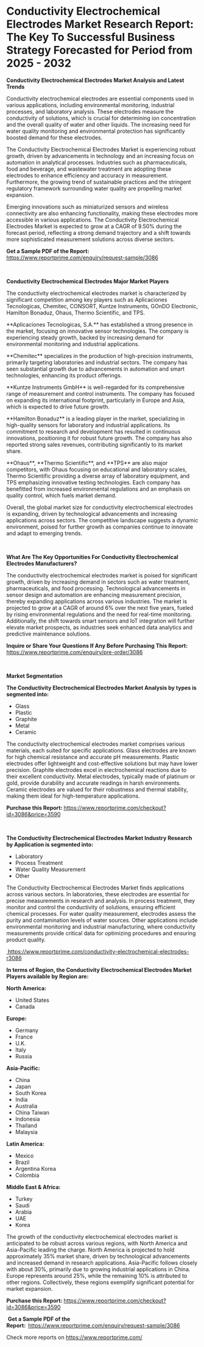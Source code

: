 <p><h1>Conductivity Electrochemical Electrodes Market Research Report: The Key To Successful Business Strategy Forecasted for Period from 2025 - 2032</h1></p><p><strong>Conductivity Electrochemical Electrodes Market Analysis and Latest Trends</strong></p>
<p><p>Conductivity electrochemical electrodes are essential components used in various applications, including environmental monitoring, industrial processes, and laboratory analysis. These electrodes measure the conductivity of solutions, which is crucial for determining ion concentration and the overall quality of water and other liquids. The increasing need for water quality monitoring and environmental protection has significantly boosted demand for these electrodes.</p><p>The Conductivity Electrochemical Electrodes Market is experiencing robust growth, driven by advancements in technology and an increasing focus on automation in analytical processes. Industries such as pharmaceuticals, food and beverage, and wastewater treatment are adopting these electrodes to enhance efficiency and accuracy in measurement. Furthermore, the growing trend of sustainable practices and the stringent regulatory framework surrounding water quality are propelling market expansion.</p><p>Emerging innovations such as miniaturized sensors and wireless connectivity are also enhancing functionality, making these electrodes more accessible in various applications. The Conductivity Electrochemical Electrodes Market is expected to grow at a CAGR of 9.50% during the forecast period, reflecting a strong demand trajectory and a shift towards more sophisticated measurement solutions across diverse sectors.</p></p>
<p><strong>Get a Sample PDF of the Report:&nbsp;</strong> <a href="https://www.reportprime.com/enquiry/request-sample/3086?utm_campaign=3101&utm_medium=2&utm_source=Github&utm_content=ia&utm_term=18032025&utm_id=conductivity-electrochemical-electrodes">https://www.reportprime.com/enquiry/request-sample/3086</a></p>
<p>&nbsp;</p>
<p><strong>Conductivity Electrochemical Electrodes Major Market Players</strong></p>
<p><p>The conductivity electrochemical electrodes market is characterized by significant competition among key players such as Aplicaciones Tecnologicas, Chemitec, CONSORT, Kuntze Instruments, GOnDO Electronic, Hamilton Bonaduz, Ohaus, Thermo Scientific, and TPS. </p><p>**Aplicaciones Tecnologicas, S.A.** has established a strong presence in the market, focusing on innovative sensor technologies. The company is experiencing steady growth, backed by increasing demand for environmental monitoring and industrial applications. </p><p>**Chemitec** specializes in the production of high-precision instruments, primarily targeting laboratories and industrial sectors. The company has seen substantial growth due to advancements in automation and smart technologies, enhancing its product offerings.</p><p>**Kuntze Instruments GmbH** is well-regarded for its comprehensive range of measurement and control instruments. The company has focused on expanding its international footprint, particularly in Europe and Asia, which is expected to drive future growth.</p><p>**Hamilton Bonaduz** is a leading player in the market, specializing in high-quality sensors for laboratory and industrial applications. Its commitment to research and development has resulted in continuous innovations, positioning it for robust future growth. The company has also reported strong sales revenues, contributing significantly to its market share.</p><p>**Ohaus**, **Thermo Scientific**, and **TPS** are also major competitors, with Ohaus focusing on educational and laboratory scales, Thermo Scientific providing a diverse array of laboratory equipment, and TPS emphasizing innovative testing technologies. Each company has benefitted from increased environmental regulations and an emphasis on quality control, which fuels market demand.</p><p>Overall, the global market size for conductivity electrochemical electrodes is expanding, driven by technological advancements and increasing applications across sectors. The competitive landscape suggests a dynamic environment, poised for further growth as companies continue to innovate and adapt to emerging trends.</p></p>
<p>&nbsp;</p>
<p><strong>What Are The Key Opportunities For Conductivity Electrochemical Electrodes Manufacturers?</strong></p>
<p><p>The conductivity electrochemical electrodes market is poised for significant growth, driven by increasing demand in sectors such as water treatment, pharmaceuticals, and food processing. Technological advancements in sensor design and automation are enhancing measurement precision, thereby expanding applications across various industries. The market is projected to grow at a CAGR of around 6% over the next five years, fueled by rising environmental regulations and the need for real-time monitoring. Additionally, the shift towards smart sensors and IoT integration will further elevate market prospects, as industries seek enhanced data analytics and predictive maintenance solutions.</p></p>
<p><strong>Inquire or Share Your Questions If Any Before Purchasing This Report:</strong> <a href="https://www.reportprime.com/enquiry/pre-order/3086?utm_campaign=3101&utm_medium=2&utm_source=Github&utm_content=ia&utm_term=18032025&utm_id=conductivity-electrochemical-electrodes">https://www.reportprime.com/enquiry/pre-order/3086</a></p>
<p>&nbsp;</p>
<p><strong>Market Segmentation</strong></p>
<p><strong>The Conductivity Electrochemical Electrodes Market Analysis by types is segmented into:</strong></p>
<p><ul><li>Glass</li><li>Plastic</li><li>Graphite</li><li>Metal</li><li>Ceramic</li></ul></p>
<p><p>The conductivity electrochemical electrodes market comprises various materials, each suited for specific applications. Glass electrodes are known for high chemical resistance and accurate pH measurements. Plastic electrodes offer lightweight and cost-effective solutions but may have lower precision. Graphite electrodes excel in electrochemical reactions due to their excellent conductivity. Metal electrodes, typically made of platinum or gold, provide durability and accurate readings in harsh environments. Ceramic electrodes are valued for their robustness and thermal stability, making them ideal for high-temperature applications.</p></p>
<p><strong>Purchase this Report:&nbsp;</strong><a href="https://www.reportprime.com/checkout?id=3086&price=3590&utm_campaign=3101&utm_medium=2&utm_source=Github&utm_content=ia&utm_term=18032025&utm_id=conductivity-electrochemical-electrodes">https://www.reportprime.com/checkout?id=3086&price=3590</a></p>
<p>&nbsp;</p>
<p><strong>The Conductivity Electrochemical Electrodes Market Industry Research by Application is segmented into:</strong></p>
<p><ul><li>Laboratory</li><li>Process Treatment</li><li>Water Quality Measurement</li><li>Other</li></ul></p>
<p><p>The Conductivity Electrochemical Electrodes Market finds applications across various sectors. In laboratories, these electrodes are essential for precise measurements in research and analysis. In process treatment, they monitor and control the conductivity of solutions, ensuring efficient chemical processes. For water quality measurement, electrodes assess the purity and contamination levels of water sources. Other applications include environmental monitoring and industrial manufacturing, where conductivity measurements provide critical data for optimizing procedures and ensuring product quality.</p></p>
<p><a href="https://www.reportprime.com/conductivity-electrochemical-electrodes-r3086?utm_campaign=3101&utm_medium=2&utm_source=Github&utm_content=ia&utm_term=18032025&utm_id=conductivity-electrochemical-electrodes">&nbsp;https://www.reportprime.com/conductivity-electrochemical-electrodes-r3086</a></p>
<p><strong>In terms of Region, the Conductivity Electrochemical Electrodes Market Players available by Region are:</strong></p>
<p>
    <p> <strong> North America: </strong>
        <ul>
            <li>United States</li>
            <li>Canada</li>
        </ul>
        </p> 
    <p> <strong> Europe: </strong>
        <ul>
            <li>Germany</li>
            <li>France</li>
            <li>U.K.</li>
            <li>Italy</li>
            <li>Russia</li>
        </ul>
        </p> 
    <p> <strong> Asia-Pacific: </strong>
        <ul>
            <li>China</li>
            <li>Japan</li>
            <li>South Korea</li>
            <li>India</li>
            <li>Australia</li>
            <li>China Taiwan</li>
            <li>Indonesia</li>
            <li>Thailand</li>
            <li>Malaysia</li>
        </ul>
        </p> 
    <p> <strong> Latin America: </strong>
        <ul>
            <li>Mexico</li>
            <li>Brazil</li>
            <li>Argentina Korea</li>
            <li>Colombia</li>
        </ul>
        </p> 
    <p> <strong> Middle East & Africa: </strong>
        <ul>
            <li>Turkey</li>
            <li>Saudi</li>
            <li>Arabia</li>
            <li>UAE</li>
            <li>Korea</li>
        </ul>
    </p>
    </p>
<p><p>The growth of the conductivity electrochemical electrodes market is anticipated to be robust across various regions, with North America and Asia-Pacific leading the charge. North America is projected to hold approximately 35% market share, driven by technological advancements and increased demand in research applications. Asia-Pacific follows closely with about 30%, primarily due to growing industrial applications in China. Europe represents around 25%, while the remaining 10% is attributed to other regions. Collectively, these regions exemplify significant potential for market expansion.</p></p>
<p><strong>Purchase this Report: </strong><a href="https://www.reportprime.com/checkout?id=3086&price=3590&utm_campaign=3101&utm_medium=2&utm_source=Github&utm_content=ia&utm_term=18032025&utm_id=conductivity-electrochemical-electrodes">https://www.reportprime.com/checkout?id=3086&price=3590</a></p>
<p>&nbsp;<strong>Get a Sample PDF of the Report:&nbsp;&nbsp;</strong><a href="https://www.reportprime.com/enquiry/request-sample/3086?utm_campaign=3101&utm_medium=2&utm_source=Github&utm_content=ia&utm_term=18032025&utm_id=conductivity-electrochemical-electrodes">https://www.reportprime.com/enquiry/request-sample/3086</a></p>
<p><strong></strong></p>
<p>Check more reports on <a href="https://www.reportprime.com/?utm_campaign=3101&utm_medium=2&utm_source=Github&utm_content=ia&utm_term=18032025&utm_id=conductivity-electrochemical-electrodes">https://www.reportprime.com/</a></p>